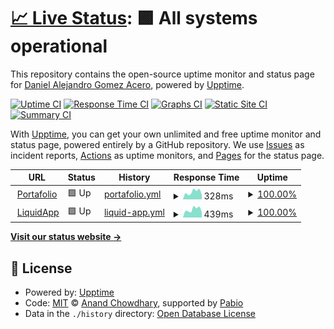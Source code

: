 # [📈 Live Status](https://Daga321.github.io/Status-Page): <!--live status--> **🟩 All systems operational**

This repository contains the open-source uptime monitor and status page for [Daniel Alejandro Gomez Acero](http://daga321.is-a.dev/), powered by [Upptime](https://github.com/upptime/upptime).

[![Uptime CI](https://github.com/Daga321/Status-Page/workflows/Uptime%20CI/badge.svg)](https://github.com/Daga321/Status-Page/actions?query=workflow%3A%22Uptime+CI%22)
[![Response Time CI](https://github.com/Daga321/Status-Page/workflows/Response%20Time%20CI/badge.svg)](https://github.com/Daga321/Status-Page/actions?query=workflow%3A%22Response+Time+CI%22)
[![Graphs CI](https://github.com/Daga321/Status-Page/workflows/Graphs%20CI/badge.svg)](https://github.com/Daga321/Status-Page/actions?query=workflow%3A%22Graphs+CI%22)
[![Static Site CI](https://github.com/Daga321/Status-Page/workflows/Static%20Site%20CI/badge.svg)](https://github.com/Daga321/Status-Page/actions?query=workflow%3A%22Static+Site+CI%22)
[![Summary CI](https://github.com/Daga321/Status-Page/workflows/Summary%20CI/badge.svg)](https://github.com/Daga321/Status-Page/actions?query=workflow%3A%22Summary+CI%22)

With [Upptime](https://upptime.js.org), you can get your own unlimited and free uptime monitor and status page, powered entirely by a GitHub repository. We use [Issues](https://github.com/Daga321/Status-Page/issues) as incident reports, [Actions](https://github.com/Daga321/Status-Page/actions) as uptime monitors, and [Pages](https://Daga321.github.io/Status-Page) for the status page.

<!--start: status pages-->
<!-- This summary is generated by Upptime (https://github.com/upptime/upptime) -->
<!-- Do not edit this manually, your changes will be overwritten -->
<!-- prettier-ignore -->
| URL | Status | History | Response Time | Uptime |
| --- | ------ | ------- | ------------- | ------ |
| <img alt="" src="https://daga321.is-a.dev/favicon.ico" height="13"> [Portafolio](https://daga321.is-a.dev/) | 🟩 Up | [portafolio.yml](https://github.com/Daga321/Status-Page/commits/HEAD/history/portafolio.yml) | <details><summary><img alt="Response time graph" src="./graphs/portafolio/response-time-week.png" height="20"> 328ms</summary><br><a href="https://status.daga321.is-a.dev/history/portafolio"><img alt="Response time 328" src="https://img.shields.io/endpoint?url=https%3A%2F%2Fraw.githubusercontent.com%2FDaga321%2FStatus-Page%2FHEAD%2Fapi%2Fportafolio%2Fresponse-time.json"></a><br><a href="https://status.daga321.is-a.dev/history/portafolio"><img alt="24-hour response time 236" src="https://img.shields.io/endpoint?url=https%3A%2F%2Fraw.githubusercontent.com%2FDaga321%2FStatus-Page%2FHEAD%2Fapi%2Fportafolio%2Fresponse-time-day.json"></a><br><a href="https://status.daga321.is-a.dev/history/portafolio"><img alt="7-day response time 328" src="https://img.shields.io/endpoint?url=https%3A%2F%2Fraw.githubusercontent.com%2FDaga321%2FStatus-Page%2FHEAD%2Fapi%2Fportafolio%2Fresponse-time-week.json"></a><br><a href="https://status.daga321.is-a.dev/history/portafolio"><img alt="30-day response time 338" src="https://img.shields.io/endpoint?url=https%3A%2F%2Fraw.githubusercontent.com%2FDaga321%2FStatus-Page%2FHEAD%2Fapi%2Fportafolio%2Fresponse-time-month.json"></a><br><a href="https://status.daga321.is-a.dev/history/portafolio"><img alt="1-year response time 328" src="https://img.shields.io/endpoint?url=https%3A%2F%2Fraw.githubusercontent.com%2FDaga321%2FStatus-Page%2FHEAD%2Fapi%2Fportafolio%2Fresponse-time-year.json"></a></details> | <details><summary><a href="https://status.daga321.is-a.dev/history/portafolio">100.00%</a></summary><a href="https://status.daga321.is-a.dev/history/portafolio"><img alt="All-time uptime 100.00%" src="https://img.shields.io/endpoint?url=https%3A%2F%2Fraw.githubusercontent.com%2FDaga321%2FStatus-Page%2FHEAD%2Fapi%2Fportafolio%2Fuptime.json"></a><br><a href="https://status.daga321.is-a.dev/history/portafolio"><img alt="24-hour uptime 100.00%" src="https://img.shields.io/endpoint?url=https%3A%2F%2Fraw.githubusercontent.com%2FDaga321%2FStatus-Page%2FHEAD%2Fapi%2Fportafolio%2Fuptime-day.json"></a><br><a href="https://status.daga321.is-a.dev/history/portafolio"><img alt="7-day uptime 100.00%" src="https://img.shields.io/endpoint?url=https%3A%2F%2Fraw.githubusercontent.com%2FDaga321%2FStatus-Page%2FHEAD%2Fapi%2Fportafolio%2Fuptime-week.json"></a><br><a href="https://status.daga321.is-a.dev/history/portafolio"><img alt="30-day uptime 100.00%" src="https://img.shields.io/endpoint?url=https%3A%2F%2Fraw.githubusercontent.com%2FDaga321%2FStatus-Page%2FHEAD%2Fapi%2Fportafolio%2Fuptime-month.json"></a><br><a href="https://status.daga321.is-a.dev/history/portafolio"><img alt="1-year uptime 100.00%" src="https://img.shields.io/endpoint?url=https%3A%2F%2Fraw.githubusercontent.com%2FDaga321%2FStatus-Page%2FHEAD%2Fapi%2Fportafolio%2Fuptime-year.json"></a></details>
| <img alt="" src="https://daga321.github.io/LiquidApp/Assets/favicon.ico" height="13"> [LiquidApp](https://daga321.github.io/LiquidApp/) | 🟩 Up | [liquid-app.yml](https://github.com/Daga321/Status-Page/commits/HEAD/history/liquid-app.yml) | <details><summary><img alt="Response time graph" src="./graphs/liquid-app/response-time-week.png" height="20"> 439ms</summary><br><a href="https://status.daga321.is-a.dev/history/liquid-app"><img alt="Response time 460" src="https://img.shields.io/endpoint?url=https%3A%2F%2Fraw.githubusercontent.com%2FDaga321%2FStatus-Page%2FHEAD%2Fapi%2Fliquid-app%2Fresponse-time.json"></a><br><a href="https://status.daga321.is-a.dev/history/liquid-app"><img alt="24-hour response time 431" src="https://img.shields.io/endpoint?url=https%3A%2F%2Fraw.githubusercontent.com%2FDaga321%2FStatus-Page%2FHEAD%2Fapi%2Fliquid-app%2Fresponse-time-day.json"></a><br><a href="https://status.daga321.is-a.dev/history/liquid-app"><img alt="7-day response time 439" src="https://img.shields.io/endpoint?url=https%3A%2F%2Fraw.githubusercontent.com%2FDaga321%2FStatus-Page%2FHEAD%2Fapi%2Fliquid-app%2Fresponse-time-week.json"></a><br><a href="https://status.daga321.is-a.dev/history/liquid-app"><img alt="30-day response time 489" src="https://img.shields.io/endpoint?url=https%3A%2F%2Fraw.githubusercontent.com%2FDaga321%2FStatus-Page%2FHEAD%2Fapi%2Fliquid-app%2Fresponse-time-month.json"></a><br><a href="https://status.daga321.is-a.dev/history/liquid-app"><img alt="1-year response time 460" src="https://img.shields.io/endpoint?url=https%3A%2F%2Fraw.githubusercontent.com%2FDaga321%2FStatus-Page%2FHEAD%2Fapi%2Fliquid-app%2Fresponse-time-year.json"></a></details> | <details><summary><a href="https://status.daga321.is-a.dev/history/liquid-app">100.00%</a></summary><a href="https://status.daga321.is-a.dev/history/liquid-app"><img alt="All-time uptime 99.58%" src="https://img.shields.io/endpoint?url=https%3A%2F%2Fraw.githubusercontent.com%2FDaga321%2FStatus-Page%2FHEAD%2Fapi%2Fliquid-app%2Fuptime.json"></a><br><a href="https://status.daga321.is-a.dev/history/liquid-app"><img alt="24-hour uptime 100.00%" src="https://img.shields.io/endpoint?url=https%3A%2F%2Fraw.githubusercontent.com%2FDaga321%2FStatus-Page%2FHEAD%2Fapi%2Fliquid-app%2Fuptime-day.json"></a><br><a href="https://status.daga321.is-a.dev/history/liquid-app"><img alt="7-day uptime 100.00%" src="https://img.shields.io/endpoint?url=https%3A%2F%2Fraw.githubusercontent.com%2FDaga321%2FStatus-Page%2FHEAD%2Fapi%2Fliquid-app%2Fuptime-week.json"></a><br><a href="https://status.daga321.is-a.dev/history/liquid-app"><img alt="30-day uptime 100.00%" src="https://img.shields.io/endpoint?url=https%3A%2F%2Fraw.githubusercontent.com%2FDaga321%2FStatus-Page%2FHEAD%2Fapi%2Fliquid-app%2Fuptime-month.json"></a><br><a href="https://status.daga321.is-a.dev/history/liquid-app"><img alt="1-year uptime 99.58%" src="https://img.shields.io/endpoint?url=https%3A%2F%2Fraw.githubusercontent.com%2FDaga321%2FStatus-Page%2FHEAD%2Fapi%2Fliquid-app%2Fuptime-year.json"></a></details>

<!--end: status pages-->

[**Visit our status website →**](https://Daga321.github.io/Status-Page)

## 📄 License

- Powered by: [Upptime](https://github.com/upptime/upptime)
- Code: [MIT](./LICENSE) © [Anand Chowdhary](https://anandchowdhary.com), supported by [Pabio](https://pabio.com)
- Data in the `./history` directory: [Open Database License](https://opendatacommons.org/licenses/odbl/1-0/)
